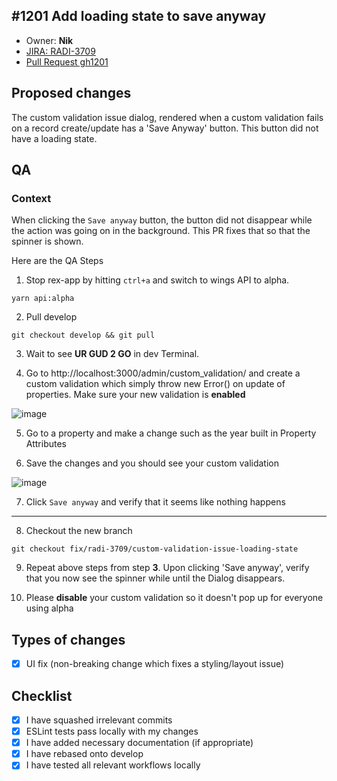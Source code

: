## #1201 Add loading state to save anyway

- Owner: __Nik__
- [JIRA: RADI-3709](https://rexsoftware.atlassian.net/browse/RADI-3709)
- [Pull Request gh1201](https://github.com/rexlabsio/rex-app/pull/1201)

## Proposed changes
The custom validation issue dialog, rendered when a custom validation fails on a record create/update has a 'Save Anyway' button. This button did not have a loading state.

## QA

### Context

When clicking the `Save anyway` button, the button did not disappear 
while the action was going on in the background. This PR fixes that so that 
the spinner is shown. 

Here are the QA Steps

1. Stop rex-app by hitting `ctrl+a` and switch to wings API to alpha.
```
yarn api:alpha
```

2. Pull develop
```
git checkout develop && git pull
```

3. Wait to see __UR GUD 2 GO__ in dev Terminal.

4. Go to http://localhost:3000/admin/custom_validation/ and create a custom validation which simply
throw new Error() on update of properties. Make sure your new validation is __enabled__

![image](https://user-images.githubusercontent.com/370513/60068410-f6300c80-9751-11e9-8858-0f86e8064791.png)

5. Go to a property and make a change such as the year built in Property Attributes

6. Save the changes and you should see your custom validation

![image](https://user-images.githubusercontent.com/370513/60068434-0c3dcd00-9752-11e9-9dd7-a32369b7436d.png)

7. Click `Save anyway` and verify that it seems like nothing happens

***

8. Checkout the new branch
```
git checkout fix/radi-3709/custom-validation-issue-loading-state
```

9. Repeat above steps from step __3__. Upon clicking 'Save anyway', verify that you now see the spinner while until the Dialog disappears.

10. Please __disable__ your custom validation so it doesn't pop up for everyone using alpha

## Types of changes
- [x] UI fix (non-breaking change which fixes a styling/layout issue)

## Checklist
- [x] I have squashed irrelevant commits
- [x] ESLint tests pass locally with my changes
- [x] I have added necessary documentation (if appropriate)
- [x] I have rebased onto develop
- [x] I have tested all relevant workflows locally